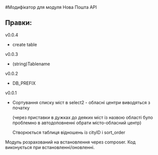 #Модифікатор для модуля Нова Пошта API

## Правки:

v0.0.4
- create table

v0.0.3
- (string)Tablename

v0.0.2
- DB_PREFIX

v0.0.1
- Сортування списку міст в select2 - обласні центри виводяться з початку
  
    (через приставки в дужках до деяких міст із назвою області було проблемно в автодоповненні обрати місто-обласний центр)

    Створюється таблиця відношень із cityID i sort_order
  
  
Модуль розрахований на встановлення через composer.
Код виконується при встановленні/оновленні.